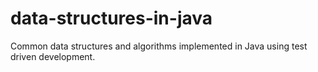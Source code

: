 data-structures-in-java
=======================

Common data structures and algorithms implemented in Java using test driven development.
